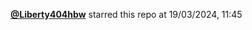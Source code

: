  <a href=https://github.com/Liberty404hbw><strong>@Liberty404hbw</strong></a>  starred this repo  at 19/03/2024, 11:45 
